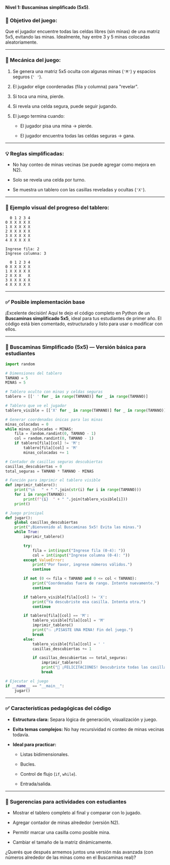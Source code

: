 **Nivel 1: Buscaminas simplificado (5x5)**.

### 🎯 Objetivo del juego:

Que el jugador encuentre todas las celdas libres (sin minas) de una matriz 5x5, evitando las minas. Idealmente, hay entre 3 y 5 minas colocadas aleatoriamente.

----------

### 🧩 Mecánica del juego:

1.  Se genera una matriz 5x5 oculta con algunas minas (`'M'`) y espacios seguros (`' '`).
    
2.  El jugador elige coordenadas (fila y columna) para "revelar".
    
3.  Si toca una mina, pierde.
    
4.  Si revela una celda segura, puede seguir jugando.
    
5.  El juego termina cuando:
    
    -   El jugador pisa una mina → pierde.
        
    -   El jugador encuentra todas las celdas seguras → gana.
        

----------

### 💡 Reglas simplificadas:

-   No hay conteo de minas vecinas (se puede agregar como mejora en N2).
    
-   Solo se revela una celda por turno.
    
-   Se muestra un tablero con las casillas reveladas y ocultas (`'X'`).
    

----------

### 🧪 Ejemplo visual del progreso del tablero:

```
  0 1 2 3 4
0 X X X X X
1 X X X X X
2 X X X X X
3 X X X X X
4 X X X X X

Ingrese fila: 2
Ingrese columna: 3

  0 1 2 3 4
0 X X X X X
1 X X X X X
2 X X X   X
3 X X X X X
4 X X X X X

```

----------

### ✅ Posible implementación base

¡Excelente decisión! Aquí te dejo el código completo en Python de un **Buscaminas simplificado 5x5**, ideal para tus estudiantes de primer año. El código está bien comentado, estructurado y listo para usar o modificar con ellos.

----------

### 🧨 Buscaminas Simplificado (5x5) — Versión básica para estudiantes

```python
import random

# Dimensiones del tablero
TAMANO = 5
MINAS = 5

# Tablero oculto con minas y celdas seguras
tablero = [[' ' for _ in range(TAMANO)] for _ in range(TAMANO)]

# Tablero que ve el jugador
tablero_visible = [['X' for _ in range(TAMANO)] for _ in range(TAMANO)]

# Generar coordenadas únicas para las minas
minas_colocadas = 0
while minas_colocadas < MINAS:
    fila = random.randint(0, TAMANO - 1)
    col = random.randint(0, TAMANO - 1)
    if tablero[fila][col] != 'M':
        tablero[fila][col] = 'M'
        minas_colocadas += 1

# Contador de casillas seguras descubiertas
casillas_descubiertas = 0
total_seguras = TAMANO * TAMANO - MINAS

# Función para imprimir el tablero visible
def imprimir_tablero():
    print("\n   " + " ".join(str(i) for i in range(TAMANO)))
    for i in range(TAMANO):
        print(f"{i}  " + " ".join(tablero_visible[i]))
    print()

# Juego principal
def jugar():
    global casillas_descubiertas
    print("¡Bienvenido al Buscaminas 5x5! Evita las minas.")
    while True:
        imprimir_tablero()

        try:
            fila = int(input("Ingrese fila (0-4): "))
            col = int(input("Ingrese columna (0-4): "))
        except ValueError:
            print("Por favor, ingrese números válidos.")
            continue

        if not (0 <= fila < TAMANO and 0 <= col < TAMANO):
            print("Coordenadas fuera de rango. Intente nuevamente.")
            continue

        if tablero_visible[fila][col] != 'X':
            print("Ya descubriste esa casilla. Intenta otra.")
            continue

        if tablero[fila][col] == 'M':
            tablero_visible[fila][col] = 'M'
            imprimir_tablero()
            print("💥 ¡PISASTE UNA MINA! Fin del juego.")
            break
        else:
            tablero_visible[fila][col] = ' '
            casillas_descubiertas += 1

            if casillas_descubiertas == total_seguras:
                imprimir_tablero()
                print("🎉 ¡FELICITACIONES! Descubriste todas las casillas seguras.")
                break

# Ejecutar el juego
if __name__ == "__main__":
    jugar()

```

----------

### ✅ Características pedagógicas del código

-   **Estructura clara:** Separa lógica de generación, visualización y juego.
    
-   **Evita temas complejos:** No hay recursividad ni conteo de minas vecinas todavía.
    
-   **Ideal para practicar:**
    
    -   Listas bidimensionales.
        
    -   Bucles.
        
    -   Control de flujo (`if`, `while`).
        
    -   Entrada/salida.
        

----------

### 🧠 Sugerencias para actividades con estudiantes

-   Mostrar el tablero completo al final y comparar con lo jugado.
    
-   Agregar contador de minas alrededor (versión N2).
    
-   Permitir marcar una casilla como posible mina.
    
-   Cambiar el tamaño de la matriz dinámicamente.
    

¿Querés que después armemos juntos una versión más avanzada (con números alrededor de las minas como en el Buscaminas real)?
<!--stackedit_data:
eyJoaXN0b3J5IjpbMjE3NjgxOTUzXX0=
-->